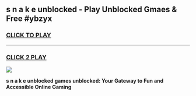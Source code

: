 
## s n a k e unblocked - Play Unblocked Gmaes & Free #ybzyx
<h3>
<a href="https://news.freeplayer.one?title=s_n_a_k_e_unblocked&ref=26F">CLICK TO PLAY</a></h3>
<hr>

<h3>
<a href="https://news.freeplayer.one?title=s_n_a_k_e_unblocked&ref=26F">CLICK 2 PLAY</a>
  
</h3>

<a href="https://news.freeplayer.one?title=s_n_a_k_e_unblocked&ref=26F/"><img src="https://clearcache.store/games.png"></a>


**s n a k e unblocked games unblocked: Your Gateway to Fun and Accessible Online Gaming**
